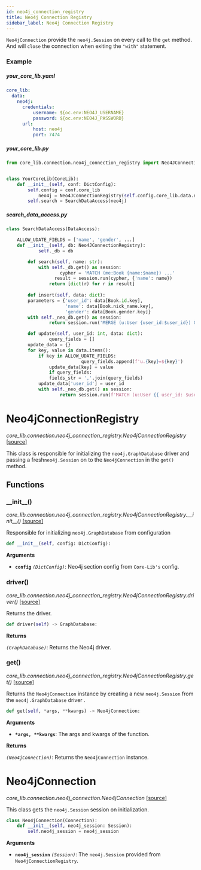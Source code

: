 ```yaml
---
id: neo4j_connection_registry
title: Neo4j Connection Registry
sidebar_label: Neo4j Connection Registry
---
```


`Neo4jConnection` provide the `neo4j.Session` on every call to the `get` method. And will `close` the connection when exiting the `"with"` statement.



### Example

##### your_core_lib.yaml

```yaml
core_lib:
  data:
    neo4j:
      credentials:
          username: ${oc.env:NEO4J_USERNAME}
          password: ${oc.env:NEO4J_PASSWORD}
      url:
          host: neo4j
          port: 7474
```



##### your_core_lib.py

```python
from core_lib.connection.neo4j_connection_registry import Neo4JConnectionRegistry


class YourCoreLib(CoreLib):
    def __init__(self, conf: DictConfig):
        self.config = conf.core_lib
		    neo4j = Neo4JConnectionRegistry(self.config.core_lib.data.neo4j)  
        self.search = SearchDataAccess(neo4j)
```



##### search_data_access.py

```python
class SearchDataAccess(DataAccess):

  	ALLOW_UDATE_FIELDS = ['name', 'gender', ...]
  	def __init__(self, db: Neo4JConnectionRegistry):
   			self._db = db    

		def search(self, name: str):
		  	with self._db.get() as session:
    				cypher = 'MATCH (me:Book {name:$name}) ...'
			      result = session.run(cypher, {'name': name})
      			return [dict(r) for r in result]
  
		def insert(self, data: dict):
        parameters = {'user_id': data[Book.id.key],
                      'name': data[Book.nick_name.key],
                      'gender': data[Book.gender.key]}
        with self._neo_db.get() as session:
        		return session.run('MERGE (u:User {user_id:$user_id}) ON CREATE SET u.name=$name, ...', parameters) 

		def update(self, user_id: int, data: dict):
				query_fields = []
        update_data = {}
        for key, value in data.items():
            if key in ALLOW_UDATE_FIELDS:
					  		query_fields.append(f'u.{key}=${key}')
                update_data[key] = value
				if query_fields:
        		fields_str = ','.join(query_fields)
            update_data['user_id'] = user_id
            with self._neo_db.get() as session:
            		return session.run(f'MATCH (u:User {{ user_id: $user_id }}) SET {fields_str} RETURN u', update_data)

```


# Neo4jConnectionRegistry

*core_lib.connection.neo4j_connection_registry.Neo4jConnectionRegistry* [[source]](https://github.com/shay-te/core-lib/blob/master/core_lib/connection/neo4j_connection_registry.py#L14)

This class is responsible for initializing the `neo4j.GraphDatabase` driver and passing a fresh`neo4j.Session` on to the `Neo4jConnection` in the `get()` method.

## Functions

### \_\_init\_\_()

*core_lib.connection.neo4j_connection_registry.Neo4jConnectionRegistry.\_\_init\_\_()* [[source]](https://github.com/shay-te/core-lib/blob/master/core_lib/connection/neo4j_connection_registry.py#L15)

Responsible for initializing `neo4j.GraphDatabase`  from configuration

```python
def __init__(self, config: DictConfig):
```

**Arguments**

- **`config`** *`(DictConfig)`*: Neo4j section config from `Core-Lib's` config.

### driver()

*core_lib.connection.neo4j_connection_registry.Neo4jConnectionRegistry.driver()* [[source]](https://github.com/shay-te/core-lib/blob/master/core_lib/connection/neo4j_connection_registry.py#L25)

Returns the driver.

```python
def driver(self) -> GraphDatabase:
```

**Returns**

*`(GraphDatabase)`*: Returns the Neo4j driver.

### get()

*core_lib.connection.neo4j_connection_registry.Neo4jConnectionRegistry.get()* [[source]](https://github.com/shay-te/core-lib/blob/master/core_lib/connection/neo4j_connection_registry.py#L25)

Returns the `Neo4jConnection` instance by creating  a new `neo4j.Session` from the `neo4j.GraphDatabase` driver .

```python
def get(self, *args, **kwargs) -> Neo4jConnection:
```

**Arguments**

- __`*args, **kwargs`__: The args and kwargs of the function.

**Returns**

*`(Neo4jConnection)`*: Returns the `Neo4jConnection` instance.



# Neo4jConnection

*core_lib.connection.neo4j_connection.Neo4jConnection* [[source]](https://github.com/shay-te/core-lib/blob/master/core_lib/connection/neo4j_connection.py#L6)

This class gets the `neo4j.Session` session on initialization.

```python
class Neo4jConnection(Connection):
    def __init__(self, neo4j_session: Session):
        self.neo4j_session = neo4j_session
```
**Arguments**

- **`neo4j_session`** *`(Session)`*: The `neo4j.Session` provided from  `Neo4jConnectionRegistry`.

